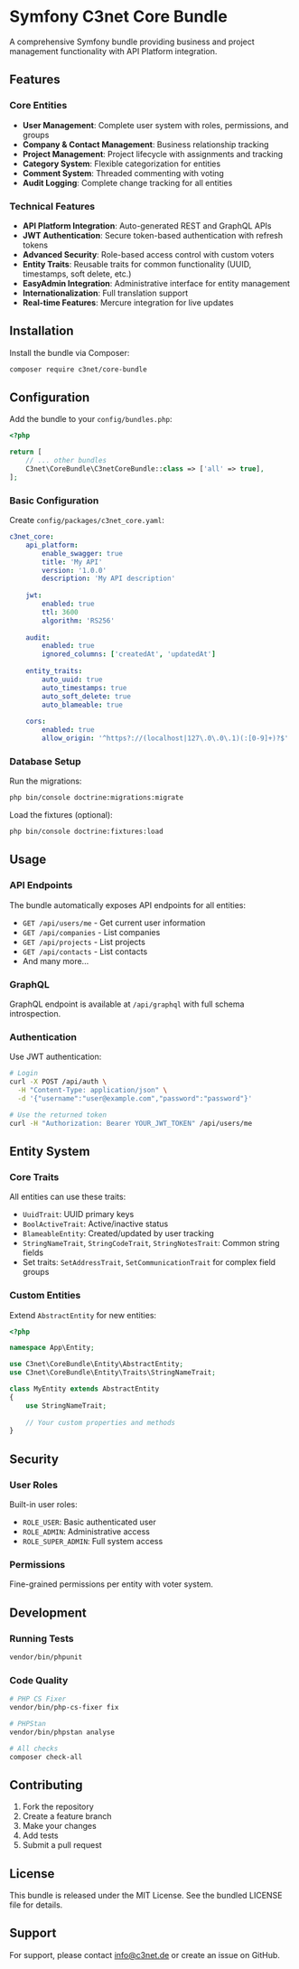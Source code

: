 # Symfony C3net Core Bundle

A comprehensive Symfony bundle providing business and project management functionality with API Platform integration.

## Features

### Core Entities
- **User Management**: Complete user system with roles, permissions, and groups
- **Company & Contact Management**: Business relationship tracking
- **Project Management**: Project lifecycle with assignments and tracking
- **Category System**: Flexible categorization for entities
- **Comment System**: Threaded commenting with voting
- **Audit Logging**: Complete change tracking for all entities

### Technical Features
- **API Platform Integration**: Auto-generated REST and GraphQL APIs
- **JWT Authentication**: Secure token-based authentication with refresh tokens
- **Advanced Security**: Role-based access control with custom voters
- **Entity Traits**: Reusable traits for common functionality (UUID, timestamps, soft delete, etc.)
- **EasyAdmin Integration**: Administrative interface for entity management
- **Internationalization**: Full translation support
- **Real-time Features**: Mercure integration for live updates

## Installation

Install the bundle via Composer:

```bash
composer require c3net/core-bundle
```

## Configuration

Add the bundle to your `config/bundles.php`:

```php
<?php

return [
    // ... other bundles
    C3net\CoreBundle\C3netCoreBundle::class => ['all' => true],
];
```

### Basic Configuration

Create `config/packages/c3net_core.yaml`:

```yaml
c3net_core:
    api_platform:
        enable_swagger: true
        title: 'My API'
        version: '1.0.0'
        description: 'My API description'
    
    jwt:
        enabled: true
        ttl: 3600
        algorithm: 'RS256'
    
    audit:
        enabled: true
        ignored_columns: ['createdAt', 'updatedAt']
    
    entity_traits:
        auto_uuid: true
        auto_timestamps: true
        auto_soft_delete: true
        auto_blameable: true
    
    cors:
        enabled: true
        allow_origin: '^https?://(localhost|127\.0\.0\.1)(:[0-9]+)?$'
```

### Database Setup

Run the migrations:

```bash
php bin/console doctrine:migrations:migrate
```

Load the fixtures (optional):

```bash
php bin/console doctrine:fixtures:load
```

## Usage

### API Endpoints

The bundle automatically exposes API endpoints for all entities:

- `GET /api/users/me` - Get current user information
- `GET /api/companies` - List companies
- `GET /api/projects` - List projects
- `GET /api/contacts` - List contacts
- And many more...

### GraphQL

GraphQL endpoint is available at `/api/graphql` with full schema introspection.

### Authentication

Use JWT authentication:

```bash
# Login
curl -X POST /api/auth \
  -H "Content-Type: application/json" \
  -d '{"username":"user@example.com","password":"password"}'

# Use the returned token
curl -H "Authorization: Bearer YOUR_JWT_TOKEN" /api/users/me
```

## Entity System

### Core Traits

All entities can use these traits:

- `UuidTrait`: UUID primary keys
- `BoolActiveTrait`: Active/inactive status
- `BlameableEntity`: Created/updated by user tracking
- `StringNameTrait`, `StringCodeTrait`, `StringNotesTrait`: Common string fields
- Set traits: `SetAddressTrait`, `SetCommunicationTrait` for complex field groups

### Custom Entities

Extend `AbstractEntity` for new entities:

```php
<?php

namespace App\Entity;

use C3net\CoreBundle\Entity\AbstractEntity;
use C3net\CoreBundle\Entity\Traits\StringNameTrait;

class MyEntity extends AbstractEntity
{
    use StringNameTrait;
    
    // Your custom properties and methods
}
```

## Security

### User Roles

Built-in user roles:
- `ROLE_USER`: Basic authenticated user
- `ROLE_ADMIN`: Administrative access
- `ROLE_SUPER_ADMIN`: Full system access

### Permissions

Fine-grained permissions per entity with voter system.

## Development

### Running Tests

```bash
vendor/bin/phpunit
```

### Code Quality

```bash
# PHP CS Fixer
vendor/bin/php-cs-fixer fix

# PHPStan
vendor/bin/phpstan analyse

# All checks
composer check-all
```

## Contributing

1. Fork the repository
2. Create a feature branch
3. Make your changes
4. Add tests
5. Submit a pull request

## License

This bundle is released under the MIT License. See the bundled LICENSE file for details.

## Support

For support, please contact info@c3net.de or create an issue on GitHub.
